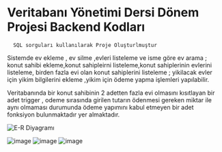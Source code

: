 # Veritabanı Yönetimi Dersi Dönem Projesi Backend Kodları

      SQL sorguları kullanılarak Proje Oluşturlmuştur 
      
Sistemde
ev ekleme , ev silme ,evleri listeleme ve isme göre ev arama ; 
konut sahibi ekleme,konut sahipleirni listeleme,konut sahiplerinin evlerini listeleme,
birden fazla evi olan konut sahiplerini listeleme ; 
yikilacak evler için yikim bilgilerini ekleme ,yikim için ödeme yapma işlemleri yapılabilir.

Veritabanında bir konut sahibinin 2 adetten fazla evi olmasını kısıtlayan bir adet trigger , odeme sırasında girilen tutarın ödenmesi gereken miktar ile aynı olmaması durumunda ödeme yapımını kabul etmeyen bir adet fonksiyon bulunmaktadır  yer almaktadır.

 
![E-R Diyagramı](https://user-images.githubusercontent.com/78111969/216316371-c4f21b48-8f8d-4105-9a6a-0d628a20994b.png)

      
![image](https://user-images.githubusercontent.com/78111969/216318433-49b0677c-c02d-43c0-a53f-52fe22226d7a.png)
![image](https://user-images.githubusercontent.com/78111969/216318176-ebe6b54d-e8da-4936-9f03-9d3132878452.png)
![image](https://user-images.githubusercontent.com/78111969/216318224-52eab4f2-5c69-4b3f-91ac-90233e18974c.png)

   
 
 


